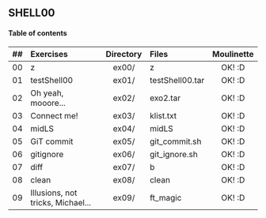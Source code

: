 ## SHELL00

#### Table of contents

|  ##  |			Exercises				|	Directory	|	Files			| Moulinette	|
|:----:|:-----------------------------------|:-------------:|:------------------|:-------------:|
|  00  |z						|	ex00/		|z	| OK! :D |
|  01  |testShell00								|	ex01/		|testShell00.tar			| OK! :D |
|  02  |Oh yeah, mooore...							|	ex02/		|exo2.tar		| OK! :D |
|  03  |Connect me!									|	ex03/		|klist.txt				| OK! :D |
|  04  |midLS					|	ex04/		|midLS	| OK! :D |
|  05  |GiT commit								|	ex05/		|git_commit.sh			| OK! :D |
|  06  |gitignore							|	ex06/		|git_ignore.sh		| OK! :D |
|  07  |diff									|	ex07/		|b				| OK! :D |
|  08  |clean							|	ex08/		|clean		| OK! :D |
|  09  |Illusions, not tricks, Michael...							|	ex09/		|ft_magic		| OK! :D |
